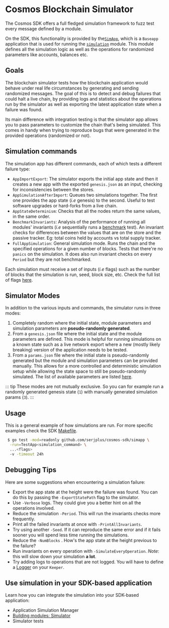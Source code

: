 # Cosmos Blockchain Simulator

The Cosmos SDK offers a full fledged simulation framework to fuzz test every
message defined by a module.

On the SDK, this functionality is provided by the[`SimApp`](https://github.com/serjplus/cosmos-sdk/blob/master/simapp/app.go), which is a
`Baseapp` application that is used for running the [`simulation`](https://github.com/serjplus/cosmos-sdk/tree/master/x/simulation) module.
This module defines all the simulation logic as well as the operations for
randomized parameters like accounts, balances etc.

## Goals

The blockchain simulator tests how the blockchain application would behave under
real life circumstances by generating and sending randomized messages.
The goal of this is to detect and debug failures that could halt a live chain,
by providing logs and statistics about the operations run by the simulator as
well as exporting the latest application state when a failure was found.

Its main difference with integration testing is that the simulator app allows
you to pass parameters to customize the chain that's being simulated.
This comes in handy when trying to reproduce bugs that were generated in the
provided operations (randomized or not).

## Simulation commands

The simulation app has different commands, each of which tests a different
failure type:

* `AppImportExport`: The simulator exports the initial app state and then it
creates a new app with the exported `genesis.json` as an input, checking for
inconsistencies between the stores.
* `AppSimulationAfterImport`: Queues two simulations together. The first one provides the app state (_i.e_ genesis) to the second. Useful to test software upgrades or hard-forks from a live chain.
* `AppStateDeterminism`: Checks that all the nodes return the same values, in the same order.
* `BenchmarkInvariants`:  Analysis of the performance of running all modules' invariants (_i.e_ sequentially runs a [benchmark](https://golang.org/pkg/testing/#hdr-Benchmarks) test). An invariant checks for
differences between the values that are on the store and the passive tracker. Eg: total coins held by accounts vs total supply tracker.
* `FullAppSimulation`: General simulation mode. Runs the chain and the specified operations for a given number of blocks. Tests that there're no `panics` on the simulation. It does also run invariant checks on every `Period` but they are not benchmarked.

Each simulation must receive a set of inputs (_i.e_ flags) such as the number of
blocks that the simulation is run, seed, block size, etc.
Check the full list of flags [here](https://github.com/serjplus/cosmos-sdk/blob/adf6ddd4a807c8363e33083a3281f6a5e112ab89/simapp/sim_test.go#L34-L50).

## Simulator Modes

In addition to the various inputs and commands, the simulator runs in three modes:

1. Completely random where the initial state, module parameters and simulation
parameters are **pseudo-randomly generated**.
2. From a `genesis.json` file where the initial state and the module parameters are defined.
This mode is helpful for running simulations on a known state such as a live network export where a new (mostly likely breaking) version of the application needs to be tested.
3. From a `params.json` file where the initial state is pseudo-randomly generated but the module and simulation parameters can be provided manually.
This allows for a more controlled and deterministic simulation setup while allowing the state space to still be pseudo-randomly simulated. 
The list of available parameters are listed [here](https://github.com/serjplus/cosmos-sdk/blob/adf6ddd4a807c8363e33083a3281f6a5e112ab89/x/simulation/params.go#L170-L178).

::: tip
These modes are not mutually exclusive. So you can for example run a randomly
generated genesis state (`1`) with manually generated simulation params (`3`).
:::

## Usage

This is a general example of how simulations are run. For more specific examples
check the SDK [Makefile](https://github.com/serjplus/cosmos-sdk/blob/adf6ddd4a807c8363e33083a3281f6a5e112ab89/Makefile#L88-L123).

```bash
 $ go test -mod=readonly github.com/serjplus/cosmos-sdk/simapp \
  -run=TestApp<simulation_command> \
  ...<flags>
  -v -timeout 24h
```

## Debugging Tips

Here are some suggestions when encountering a simulation failure:

* Export the app state at the height were the failure was found. You can do this
by passing the `-ExportStatePath` flag to the simulator.
* Use `-Verbose` logs. They could give you a better hint on all the operations
involved.
* Reduce the simulation `-Period`. This will run the invariants checks more
frequently.
* Print all the failed invariants at once with `-PrintAllInvariants`.
* Try using another `-Seed`. If it can reproduce the same error and if it fails
sooner you will spend less time running the simulations.
* Reduce the `-NumBlocks` . How's the app state at the height previous to the
failure?
* Run invariants on every operation with `-SimulateEveryOperation`. _Note_: this
will slow down your simulation **a lot**.
* Try adding logs to operations that are not logged. You will have to define a
[Logger](https://github.com/serjplus/cosmos-sdk/blob/adf6ddd4a807c8363e33083a3281f6a5e112ab89/x/staking/keeper/keeper.go#L65:17) on your `Keeper`.

## Use simulation in your SDK-based application

Learn how you can integrate the simulation into your SDK-based application:

* Application Simulation Manager
* [Building modules: Simulator](../building-modules/simulator.md)
* Simulator tests
